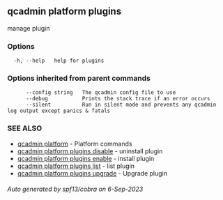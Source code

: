 ## qcadmin platform plugins

manage plugin

### Options

```
  -h, --help   help for plugins
```

### Options inherited from parent commands

```
      --config string   The qcadmin config file to use
      --debug           Prints the stack trace if an error occurs
      --silent          Run in silent mode and prevents any qcadmin log output except panics & fatals
```

### SEE ALSO

* [qcadmin platform](qcadmin_platform.md)	 - Platform commands
* [qcadmin platform plugins disable](qcadmin_platform_plugins_disable.md)	 - uninstall plugin
* [qcadmin platform plugins enable](qcadmin_platform_plugins_enable.md)	 - install plugin
* [qcadmin platform plugins list](qcadmin_platform_plugins_list.md)	 - list plugin
* [qcadmin platform plugins upgrade](qcadmin_platform_plugins_upgrade.md)	 - Upgrade plugin

###### Auto generated by spf13/cobra on 6-Sep-2023
